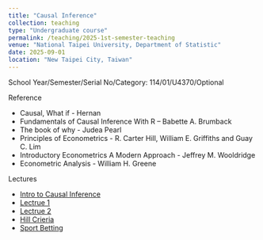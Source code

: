 ```yaml
---
title: "Causal Inference"
collection: teaching
type: "Undergraduate course"
permalink: /teaching/2025-1st-semester-teaching
venue: "National Taipei University, Department of Statistic"
date: 2025-09-01
location: "New Taipei City, Taiwan"
---
```


School Year/Semester/Serial No/Category: 114/01/U4370/Optional

Reference
* Causal, What if - Hernan
* Fundamentals of Causal Inference With R – Babette A. Brumback
* The book of why - Judea Pearl
* Principles of Econometrics - R. Carter Hill, William E. Griffiths and Guay C. Lim
* Introductory Econometrics A Modern Approach - Jeffrey M. Wooldridge
* Econometric Analysis - William H. Greene

Lectures
- [Intro to Causal Inference](http://sashawunycu.github.io/files/U4370/IntroCausal.pdf)
- [Lectrue 1](http://sashawunycu.github.io/files/U4370/Lec1.pdf)
- [Lectrue 2](http://sashawunycu.github.io/files/U4370/Lec2.pdf)
- [Hill Crieria](http://sashawunycu.github.io/files/U4370/HillCriteria.pdf)
- [Sport Betting](http://sashawunycu.github.io/files/U4370/SportBetting.pdf)